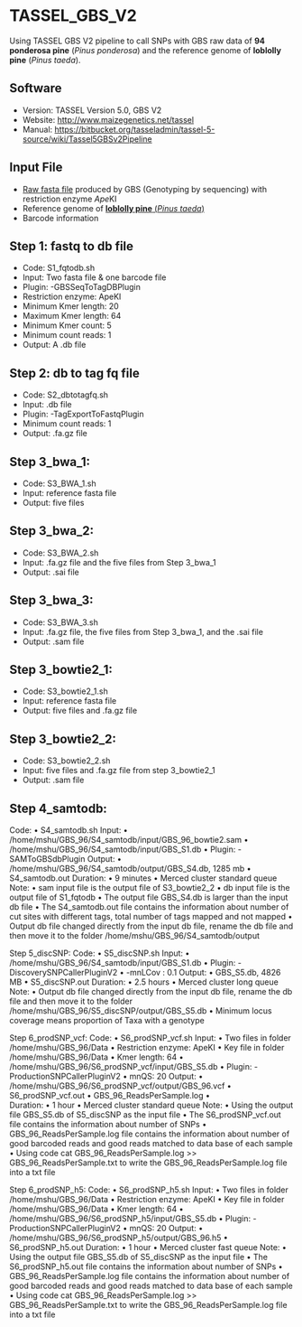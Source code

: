 # TASSEL_GBS_V2
Using TASSEL GBS V2 pipeline to call SNPs with GBS raw data of **94 ponderosa pine** (*Pinus ponderosa*) and the reference genome of **loblolly pine** (*Pinus taeda*).

## Software
- Version: TASSEL Version 5.0, GBS V2
- Website: http://www.maizegenetics.net/tassel 
- Manual: https://bitbucket.org/tasseladmin/tassel-5-source/wiki/Tassel5GBSv2Pipeline 
## Input File
- [Raw fasta file](https://trace.ncbi.nlm.nih.gov/Traces/study/?acc=PRJNA527618&o=acc_s%3Aa) produced by GBS (Genotyping by sequencing) with restriction enzyme *Ape*KI
- Reference genome of [**loblolly pine** (*Pinus taeda*)](https://treegenesdb.org/FTP/Genomes/Pita/)
- Barcode information 
## Step 1: fastq to db file
- Code: S1_fqtodb.sh
- Input: Two fasta file & one barcode file
- Plugin: -GBSSeqToTagDBPlugin
- Restriction enzyme: ApeKI
- Minimum Kmer length: 20
-	Maximum Kmer length: 64
- Minimum Kmer count: 5
- Minimum count reads: 1
- Output: A .db file
## Step 2: db to tag fq file
- Code: S2_dbtotagfq.sh
- Input: .db file
- Plugin: -TagExportToFastqPlugin
- Minimum count reads: 1
- Output: .fa.gz file 
## Step 3_bwa_1:
- Code: S3_BWA_1.sh
- Input: reference fasta file
- Output: five files
## Step 3_bwa_2:
- Code: S3_BWA_2.sh
- Input: .fa.gz file and the five files from Step 3_bwa_1
- Output: .sai file
## Step 3_bwa_3:
- Code: S3_BWA_3.sh
- Input: .fa.gz file, the five files from Step 3_bwa_1, and the .sai file
- Output: .sam file
## Step 3_bowtie2_1:
- Code: S3_bowtie2_1.sh
- Input: reference fasta file
- Output: five files and .fa.gz file
## Step 3_bowtie2_2:
- Code: S3_bowtie2_2.sh
- Input: five files and .fa.gz file from step 3_bowtie2_1
- Output: .sam file
## Step 4_samtodb:
Code:
•	S4_samtodb.sh
Input:
•	/home/mshu/GBS_96/S4_samtodb/input/GBS_96_bowtie2.sam
•	/home/mshu/GBS_96/S4_samtodb/input/GBS_S1.db
•	Plugin: -SAMToGBSdbPlugin
Output:
•	/home/mshu/GBS_96/S4_samtodb/output/GBS_S4.db, 1285 mb
•	S4_samtodb.out
Duration:
•	9 minutes
•	Merced cluster standard queue
Note:
•	sam input file is the output file of S3_bowtie2_2
•	db input file is the output file of S1_fqtodb
•	The output file GBS_S4.db is larger than the input db file
•	The S4_samtodb.out file contains the information about number of cut sites with different tags, total number of tags mapped and not mapped
•	Output db file changed directly from the input db file, rename the db file and then move it to the folder /home/mshu/GBS_96/S4_samtodb/output


Step 5_discSNP:
Code:
•	S5_discSNP.sh
Input:
•	/home/mshu/GBS_96/S4_samtodb/input/GBS_S1.db
•	Plugin: -DiscoverySNPCallerPluginV2
•	-mnLCov <Min Locus Coverage>: 0.1
Output:
•	GBS_S5.db, 4826 MB
•	S5_discSNP.out
Duration:
•	2.5 hours
•	Merced cluster long queue
Note:
•	Output db file changed directly from the input db file, rename the db file and then move it to the folder /home/mshu/GBS_96/S5_discSNP/output/GBS_S5.db
•	 Minimum locus coverage means proportion of Taxa with a genotype

Step 6_prodSNP_vcf:
Code:
•	S6_prodSNP_vcf.sh
Input:
•	Two files in folder /home/mshu/GBS_96/Data
•	Restriction enzyme: ApeKI
•	Key file in folder /home/mshu/GBS_96/Data
•	Kmer length: 64
•	/home/mshu/GBS_96/S6_prodSNP_vcf/input/GBS_S5.db
•	Plugin: -ProductionSNPCallerPluginV2
•	mnQS: 20
Output:
•	/home/mshu/GBS_96/S6_prodSNP_vcf/output/GBS_96.vcf
•	S6_prodSNP_vcf.out
•	GBS_96_ReadsPerSample.log
•	
Duration:
•	1 hour
•	Merced cluster standard queue
Note:
•	Using the output file GBS_S5.db of S5_discSNP as the input file
•	The S6_prodSNP_vcf.out file contains the information about number of SNPs
•	GBS_96_ReadsPerSample.log file contains the information about number of good barcoded reads and good reads matched to data base of each sample
•	Using code cat GBS_96_ReadsPerSample.log >> GBS_96_ReadsPerSample.txt to write the GBS_96_ReadsPerSample.log file into a txt file

Step 6_prodSNP_h5:
Code:
•	S6_prodSNP_h5.sh
Input:
•	Two files in folder /home/mshu/GBS_96/Data
•	Restriction enzyme: ApeKI
•	Key file in folder /home/mshu/GBS_96/Data
•	Kmer length: 64
•	/home/mshu/GBS_96/S6_prodSNP_h5/input/GBS_S5.db
•	Plugin: -ProductionSNPCallerPluginV2
•	mnQS: 20
Output:
•	/home/mshu/GBS_96/S6_prodSNP_h5/output/GBS_96.h5
•	S6_prodSNP_h5.out
Duration:
•	1 hour
•	Merced cluster fast queue
Note:
•	Using the output file GBS_S5.db of S5_discSNP as the input file
•	The S6_prodSNP_h5.out file contains the information about number of SNPs 
•	GBS_96_ReadsPerSample.log file contains the information about number of good barcoded reads and good reads matched to data base of each sample
•	Using code cat GBS_96_ReadsPerSample.log >> GBS_96_ReadsPerSample.txt to write the GBS_96_ReadsPerSample.log file into a txt file
